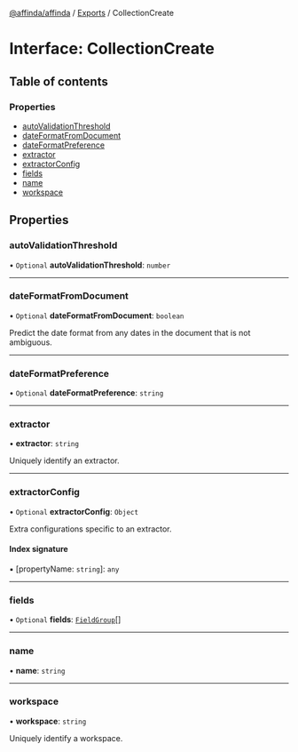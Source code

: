[@affinda/affinda](../README.md) / [Exports](../modules.md) / CollectionCreate

# Interface: CollectionCreate

## Table of contents

### Properties

- [autoValidationThreshold](CollectionCreate.md#autovalidationthreshold)
- [dateFormatFromDocument](CollectionCreate.md#dateformatfromdocument)
- [dateFormatPreference](CollectionCreate.md#dateformatpreference)
- [extractor](CollectionCreate.md#extractor)
- [extractorConfig](CollectionCreate.md#extractorconfig)
- [fields](CollectionCreate.md#fields)
- [name](CollectionCreate.md#name)
- [workspace](CollectionCreate.md#workspace)

## Properties

### autoValidationThreshold

• `Optional` **autoValidationThreshold**: `number`

___

### dateFormatFromDocument

• `Optional` **dateFormatFromDocument**: `boolean`

Predict the date format from any dates in the document that is not ambiguous.

___

### dateFormatPreference

• `Optional` **dateFormatPreference**: `string`

___

### extractor

• **extractor**: `string`

Uniquely identify an extractor.

___

### extractorConfig

• `Optional` **extractorConfig**: `Object`

Extra configurations specific to an extractor.

#### Index signature

▪ [propertyName: `string`]: `any`

___

### fields

• `Optional` **fields**: [`FieldGroup`](FieldGroup.md)[]

___

### name

• **name**: `string`

___

### workspace

• **workspace**: `string`

Uniquely identify a workspace.
